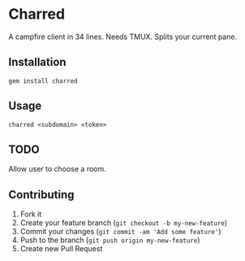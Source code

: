 # Charred

A campfire client in 34 lines. Needs TMUX. Splits your current pane.

## Installation

```
gem install charred
```

## Usage

```
charred <subdomain> <token>
```

## TODO

Allow user to choose a room.

## Contributing

1. Fork it
2. Create your feature branch (`git checkout -b my-new-feature`)
3. Commit your changes (`git commit -am 'Add some feature'`)
4. Push to the branch (`git push origin my-new-feature`)
5. Create new Pull Request
